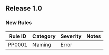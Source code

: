 ## Release 1.0

### New Rules

Rule ID | Category | Severity | Notes
--------|----------|----------|--------------------
PP0001  |  Naming  |  Error   |

